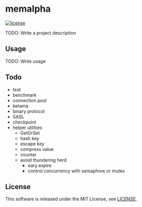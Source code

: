 # memalpha

[![license](https://img.shields.io/github/license/ttakezawa/memalpha.svg?style=flat-square)](LICENSE)

TODO: Write a project description

## Usage

TODO: Write usage

## Todo

- test
- benchmark
- connection pool
- ketama
- binary protocol
- SASL
- checkpoint
- helper utilities
  - GetOrSet
  - hash key
  - escape key
  - compress value
  - counter
  - avoid thundering herd
    - eary expire
    - control concurrency with semaphore or mutex

## License

This software is released under the MIT License, see [LICENSE](LICENSE).
